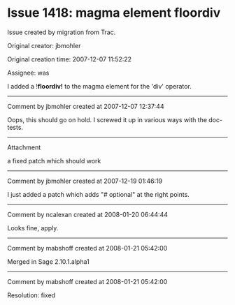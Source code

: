 # Issue 1418: magma element __floordiv__

Issue created by migration from Trac.

Original creator: jbmohler

Original creation time: 2007-12-07 11:52:22

Assignee: was

I added a !__floordiv!__ to the magma element for the 'div' operator.


---

Comment by jbmohler created at 2007-12-07 12:37:44

Oops, this should go on hold.  I screwed it up in various ways with the doc-tests.


---

Attachment

a fixed patch which should work


---

Comment by jbmohler created at 2007-12-19 01:46:19

I just added a patch which adds "# optional" at the right points.


---

Comment by ncalexan created at 2008-01-20 06:44:44

Looks fine, apply.


---

Comment by mabshoff created at 2008-01-21 05:42:00

Merged in Sage 2.10.1.alpha1


---

Comment by mabshoff created at 2008-01-21 05:42:00

Resolution: fixed
